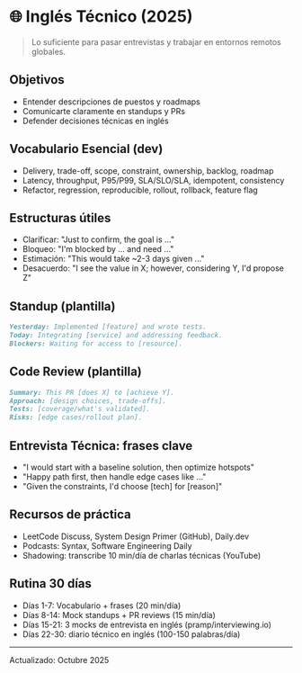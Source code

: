# 🌐 Inglés Técnico (2025)

> Lo suficiente para pasar entrevistas y trabajar en entornos remotos globales.

## Objetivos
- Entender descripciones de puestos y roadmaps
- Comunicarte claramente en standups y PRs
- Defender decisiones técnicas en inglés

## Vocabulario Esencial (dev)
- Delivery, trade-off, scope, constraint, ownership, backlog, roadmap
- Latency, throughput, P95/P99, SLA/SLO/SLA, idempotent, consistency
- Refactor, regression, reproducible, rollout, rollback, feature flag

## Estructuras útiles
- Clarificar: "Just to confirm, the goal is ..."
- Bloqueo: "I'm blocked by ... and need ..."
- Estimación: "This would take ~2-3 days given ..."
- Desacuerdo: "I see the value in X; however, considering Y, I'd propose Z"

## Standup (plantilla)
```markdown
Yesterday: Implemented [feature] and wrote tests.
Today: Integrating [service] and addressing feedback.
Blockers: Waiting for access to [resource].
```

## Code Review (plantilla)
```markdown
Summary: This PR [does X] to [achieve Y].
Approach: [design choices, trade-offs].
Tests: [coverage/what's validated].
Risks: [edge cases/rollout plan].
```

## Entrevista Técnica: frases clave
- "I would start with a baseline solution, then optimize hotspots"
- "Happy path first, then handle edge cases like ..."
- "Given the constraints, I'd choose [tech] for [reason]"

## Recursos de práctica
- LeetCode Discuss, System Design Primer (GitHub), Daily.dev
- Podcasts: Syntax, Software Engineering Daily
- Shadowing: transcribe 10 min/día de charlas técnicas (YouTube)

## Rutina 30 días
- Días 1-7: Vocabulario + frases (20 min/día)
- Días 8-14: Mock standups + PR reviews (15 min/día)
- Días 15-21: 3 mocks de entrevista en inglés (pramp/interviewing.io)
- Días 22-30: diario técnico en inglés (100-150 palabras/día)

---

Actualizado: Octubre 2025
